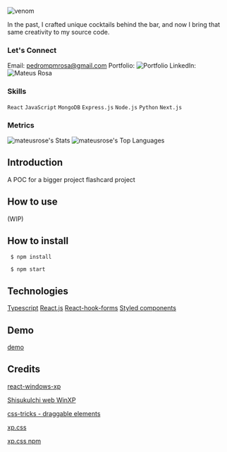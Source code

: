 ![venom](https://capsule-render.vercel.app/api?type=venom&height=200&text=Pedro%20Mateus%20Rosa&fontSize=70&fontColor=FFFFFF&color=0:8871e5,100:b678c4&stroke=b678c4)

In the past, I crafted unique cocktails behind the bar, and now I bring that same creativity to my source code.

### Let's Connect
Email: pedrompmrosa@gmail.com
Portfolio: ![Portfolio](https://mateusrosecode.netlify.app/)
LinkedIn: ![Mateus Rosa](https://www.linkedin.com/in/mateusrosecode/)

### Skills

`React` `JavaScript` `MongoDB` `Express.js` `Node.js` `Python` `Next.js`

### Metrics

![mateusrose's Stats](https://github-readme-stats.vercel.app/api?username=mateusrose&theme=radical&show_icons=true&hide_border=true&count_private=true)
![mateusrose's Top Languages](https://github-readme-stats.vercel.app/api/top-langs/?username=mateusrose&theme=radical&show_icons=true&hide_border=true&layout=compact)



## Introduction 

A POC for a bigger project flashcard project


## How to use

(WIP)

## How to install

```
 $ npm install

```

```
 $ npm start

```

## Technologies

[Typescript](https://www.typescriptlang.org/)
[React.js](https://reactjs.org/)
[React-hook-forms](https://react-hook-form.com/)
[Styled components](https://www.styled-components.com/)

## Demo 
 [demo](https://boisterous-genie-1d07c5.netlify.app/)


## Credits

[react-windows-xp](https://www.npmjs.com/package/react-windows-xp)

[Shisukulchi web WinXP](https://github.com/ShizukuIchi/winXP)

[css-tricks - draggable elements](https://css-tricks.com/books/greatest-css-tricks/draggable-elements/)

[xp.css](https://botoxparty.github.io/XP.css/)

[xp.css npm](https://www.npmjs.com/package/xp.css)
